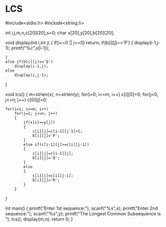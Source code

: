 # LCS
#include<stdio.h>
#include<string.h>
 
int i,j,m,n,c[20][20],s=0;
char x[20],y[20],b[20][20];
 
void display(int i,int j)
{
    if(i==0 || j==0)
        return;
    if(b[i][j]=='P')
    {
        display(i-1,j-1);
        printf("%c",x[i-1]);
       
    }
    else if(b[i][j]=='Q')
        display(i-1,j);
    else
        display(i,j-1);
 
     
}
 
void lcs()
{
    m=strlen(x);
    n=strlen(y);
    for(i=0; i<=m; i++)
        c[i][0]=0;
    for(j=0; j<=n; j++)
        c[0][j]=0;
 
 
    for(i=1; i<=m; i++)
        for(j=1; j<=n; j++)
        {
            if(x[i]==y[j])
            {
                c[i][j]=c[i-1][j-1]+1;
                b[i][j]='P';
            }
            else if(c[i-1][j]>=c[i][j-1])
            {
                c[i][j]=c[i-1][j];
                b[i][j]='Q';
            }
            else
            {
                c[i][j]=c[i][j-1];
                b[i][j]='R';
            }
        }
}
 
int main()
{
    printf("Enter 1st sequence:");
    scanf("%s",x);
    printf("Enter 2nd sequence:");
    scanf("%s",y);
    printf("The Longest Common Subsequence is ");
    lcs();
   display(m,n);
    return 0;
}
